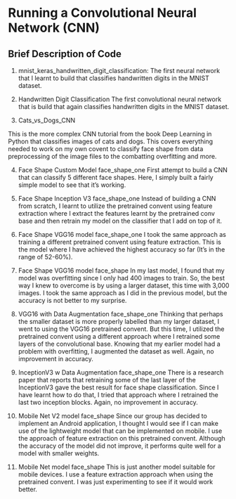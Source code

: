 # Running a Convolutional Neural Network (CNN)

## Brief Description of Code

1. mnist_keras_handwritten_digit_classification:
The first neural network that I learnt to build that classifies handwritten digits in the MNIST dataset. 

2. Handwritten Digit Classification
The first convolutional neural network that is build that again classifies handwritten digits in the MNIST dataset. 

3. Cats_vs_Dogs_CNN

This is the more complex CNN tutorial from the book Deep Learning in Python that classifies images of cats and dogs. This covers everything needed to work on my own covent to classify face shape from data preprocessing of the image files to the combatting overfitting and more. 

4. Face Shape Custom Model face_shape_one
 First attempt to build a CNN that can classify 5 different face shapes. Here, I simply built a fairly simple model to see that it’s working.

5. Face Shape Inception V3 face_shape_one
Instead of building a CNN from scratch, I learnt to utilize the pretrained convent using feature extraction where I extract the features learnt by the pretrained conv base and then retrain my model on the classifier that I add on top of it.


6. Face Shape VGG16 model face_shape_one
I took the same approach as training a different pretrained convent using feature extraction. This is the model where I have achieved the highest accuracy so far (It’s in the range of 52-60%).

7. Face Shape VGG16 model face_shape
In my last model, I found that my model was overfitting since I only had 400 images to train. So, the best way I knew to overcome is by using a larger dataset, this time with 3,000 images. I took the same approach as I did in the previous model, but the accuracy is not better to my surprise. 

8. VGG16 with Data Augmentation face_shape_one
Thinking that perhaps the smaller dataset is more properly labelled than my larger dataset, I went to using the VGG16 pretrained convent. But this time, I utilized the pretrained convent using a different approach where I retrained some layers of the convolutional base. Knowing that my earlier model had a problem with overfitting, I augmented the dataset as well. Again, no improvement in accuracy.

9. InceptionV3 w Data Augmentation face_shape_one 
There is a research paper that reports that retraining some of the last layer of the InceptionV3 gave the best result for face shape classification. Since I have learnt how to do that, I tried that approach where I retrained the last two inception blocks. Again, no improvement in accuracy.


10. Mobile Net V2 model  face_shape
Since our group has decided to implement an Android application, I thought I would see if I can make use of the lightweight model that can be implemented on mobile. I use the approach of feature extraction on this pretrained convent. Although the accuracy of the model did not improve, it performs quite well for a model with smaller weights. 

11. Mobile Net model face_shape
This is just another model suitable for mobile devices. I use a feature extraction approach when using the pretrained convent.  I was just experimenting to see if it would work better. 

